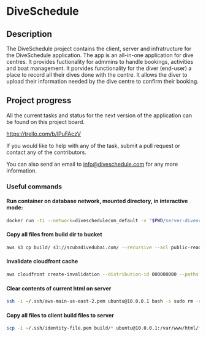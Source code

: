 # DiveSchedule

## Description

The DiveSchedule project contains the client, server and infratructure for the DiveSchedule application. The app is an all-in-one application for dive centres. It provides fuctionality for admmins to handle bookings, activities and boat management. It porvides functionality for the diver (end-user) a place to record all their dives done with the centre. It allows the diver to upload their information needed by the dive centre to confirm their booking.

## Project progress

All the current tasks and status for the next version of the application can be found on this project board.

https://trello.com/b/lPuFAczV

If you would like to help with any of the task, submit a pull request or contact any of the contributors.

You can also send an email to info@diveschedule.com for any more information.

### Useful commands

#### Run container on database network, mounted directory, in interactive mode:

```bash
docker run -ti --network=diveschedulecom_default -v "$PWD/server-diveschedule":/app --name diveschedulecom_api_1 diveschedulecom_api /bin/bash
```

#### Copy all files from build dir to bucket

```bash
aws s3 cp build/ s3://scubadivedubai.com/ --recursive --acl public-read
```

#### Invalidate cloudfront cache

```bash
aws cloudfront create-invalidation --distribution-id 000000000 --paths "/*"
```

#### Clear contents of current html on server

```bash
ssh -i ~/.ssh/aws-main-us-east-2.pem ubuntu@10.0.0.1 bash -s sudo rm -rf /var/www/html/*
```

#### Copy all files to client build files to server

```bash
scp -i ~/.ssh/identity-file.pem build/* ubuntu@10.0.0.1:/var/www/html/*
```
